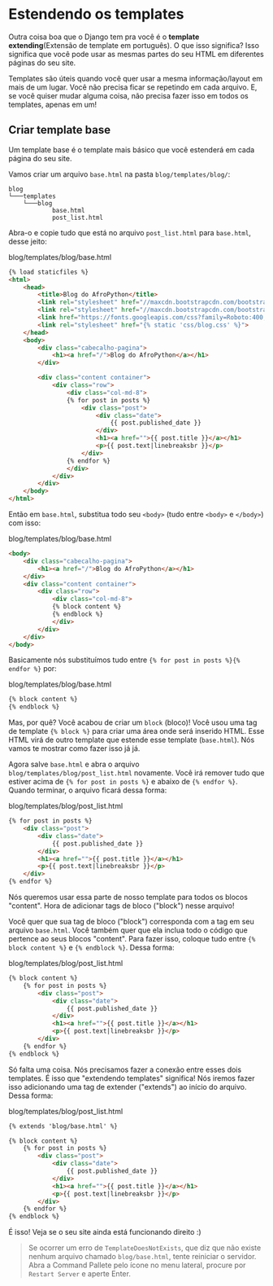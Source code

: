 # Estendendo os templates

Outra coisa boa que o Django tem pra você é o __template extending__(Extensão de template em português). O que isso significa? Isso significa que você pode usar as mesmas partes do seu HTML em diferentes páginas do seu site.

Templates são úteis quando você quer usar a mesma informação/layout em mais de um lugar. Você não precisa ficar se repetindo em cada arquivo. E, se você quiser mudar alguma coisa, não precisa fazer isso em todos os templates, apenas em um!

## Criar template base

Um template base é o template mais básico que você estenderá em cada página do seu site.

Vamos criar um arquivo `base.html` na pasta `blog/templates/blog/`:

    blog
    └───templates
        └───blog
                base.html
                post_list.html


Abra-o e copie tudo que está no arquivo `post_list.html` para `base.html`, desse jeito:

blog/templates/blog/base.html
```html
{% load staticfiles %}
<html>
    <head>
        <title>Blog do AfroPython</title>
        <link rel="stylesheet" href="//maxcdn.bootstrapcdn.com/bootstrap/3.2.0/css/bootstrap.min.css">
        <link rel="stylesheet" href="//maxcdn.bootstrapcdn.com/bootstrap/3.2.0/css/bootstrap-theme.min.css">
        <link href="https://fonts.googleapis.com/css?family=Roboto:400,700" rel="stylesheet">
        <link rel="stylesheet" href="{% static 'css/blog.css' %}">
    </head>
    <body>
        <div class="cabecalho-pagina">
            <h1><a href="/">Blog do AfroPython</a></h1>
        </div>

        <div class="content container">
            <div class="row">
                <div class="col-md-8">
                {% for post in posts %}
                    <div class="post">
                        <div class="date">
                            {{ post.published_date }}
                        </div>
                        <h1><a href="">{{ post.title }}</a></h1>
                        <p>{{ post.text|linebreaksbr }}</p>
                    </div>
                {% endfor %}
                </div>
            </div>
        </div>
    </body>
</html>
```

Então em `base.html`, substitua todo seu `<body>` (tudo entre `<body>` e `</body>`) com isso:

blog/templates/blog/base.html
```html
<body>
    <div class="cabecalho-pagina">
        <h1><a href="/">Blog do AfroPython</a></h1>
    </div>
    <div class="content container">
        <div class="row">
            <div class="col-md-8">
            {% block content %}
            {% endblock %}
            </div>
        </div>
    </div>
</body>
```

Basicamente nós substituímos tudo entre `{% for post in posts %}{% endfor %}` por:

blog/templates/blog/base.html
```html
{% block content %}
{% endblock %}
```

Mas, por quê? Você acabou de criar um `block` (bloco)! Você usou uma tag de template `{% block %}` para criar uma área onde será inserido HTML. Esse HTML virá de outro template que estende esse template (`base.html`). Nós vamos te mostrar como fazer isso já já.

Agora salve `base.html` e abra o arquivo `blog/templates/blog/post_list.html` novamente. Você irá remover tudo que estiver acima de `{% for post in posts %}` e abaixo de `{% endfor %}`. Quando terminar, o arquivo ficará dessa forma:

blog/templates/blog/post_list.html
```html
{% for post in posts %}
    <div class="post">
        <div class="date">
            {{ post.published_date }}
        </div>
        <h1><a href="">{{ post.title }}</a></h1>
        <p>{{ post.text|linebreaksbr }}</p>
    </div>
{% endfor %}
```

Nós queremos usar essa parte de nosso template para todos os blocos "content".
Hora de adicionar tags de bloco ("block") nesse arquivo!

Você quer que sua tag de bloco ("block") corresponda com a tag em seu arquivo `base.html`. Você também quer que ela inclua todo o código que pertence ao seus blocos "content". Para fazer isso, coloque tudo entre `{% block content %}` e `{% endblock %}`. Dessa forma:

blog/templates/blog/post_list.html
```html
{% block content %}
    {% for post in posts %}
        <div class="post">
            <div class="date">
                {{ post.published_date }}
            </div>
            <h1><a href="">{{ post.title }}</a></h1>
            <p>{{ post.text|linebreaksbr }}</p>
        </div>
    {% endfor %}
{% endblock %}
```

Só falta uma coisa. Nós precisamos fazer a conexão entre esses dois templates.  É isso que "extendendo templates" significa! Nós iremos fazer isso adicionando uma tag de extender ("extends") ao início do arquivo. Dessa forma:

blog/templates/blog/post_list.html
```html
{% extends 'blog/base.html' %}

{% block content %}
    {% for post in posts %}
        <div class="post">
            <div class="date">
                {{ post.published_date }}
            </div>
            <h1><a href="">{{ post.title }}</a></h1>
            <p>{{ post.text|linebreaksbr }}</p>
        </div>
    {% endfor %}
{% endblock %}
```

É isso! Veja se o seu site ainda está funcionando direito :)

> Se ocorrer um erro de `TemplateDoesNotExists`, que diz que não existe nenhum arquivo chamado `blog/base.html`, tente reiniciar o servidor. Abra a Command Pallete pelo ícone no menu lateral, procure por `Restart Server` e aperte Enter.